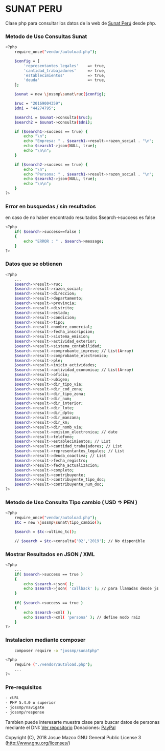 # SUNAT PERU
Clase php para consultar los datos de la web de [Sunat Perú] desde php.

### Metodo de Uso Consultas Sunat
```sh
<?php
	require_once("vendor/autoload.php");

	$config = [
		'representantes_legales' 	=> true,
		'cantidad_trabajadores' 	=> true,
		'establecimientos' 			=> true,
		'deuda' 					=> true,
	];

	$sunat = new \jossmp\sunat\ruc($config);

	$ruc = "20169004359";
	$dni = "44274795";

	$search1 = $sunat->consulta($ruc);
	$search2 = $sunat->consulta($dni);

	if ($search1->success == true) {
		echo "\n";
		echo "Empresa: " . $search1->result->razon_social . "\n";
		echo $search1->json(NULL, true);
		echo "\n\n";
	}

	if ($search2->success == true) {
		echo "\n";
		echo "Persona: " . $search1->result->razon_social . "\n";
		echo $search2->json(NULL, true);
		echo "\n\n";
	}
?>
```
### Error en busquedas / sin resultados
en caso de no haber encontrado resultados $search->success es false
```sh
<?php
	if( $search->success==false )
	{
		echo "ERROR : " . $search->message;
	}
?>
```

### Datos que se obtienen
```sh
<?php
	...
	$search->result->ruc;
	$search->result->razon_social;
	$search->result->direccion;
	$search->result->departamento;
	$search->result->provincia;
	$search->result->distrito;
	$search->result->estado;
	$search->result->condicion;
	$search->result->tipo;
	$search->result->nombre_comercial;
	$search->result->fecha_inscripcion;
	$search->result->sistema_emision;
	$search->result->actividad_exterior;
	$search->result->sistema_contabilidad;
	$search->result->comprobante_impreso; // List(Array)
	$search->result->comprobante_electronico;
	$search->result->ple;
	$search->result->inicio_actividades;
	$search->result->actividad_economica; // List(Array)
	$search->result->oficio;
	$search->result->ubigeo;
	$search->result->dir_tipo_via;
	$search->result->dir_cod_zona;
	$search->result->dir_tipo_zona;
	$search->result->dir_num;
	$search->result->dir_interior;
	$search->result->dir_lote;
	$search->result->dir_dpto;
	$search->result->dir_manzana;
	$search->result->dir_km;
	$search->result->dir_nomb_via;
	$search->result->emision_electronica; // date
	$search->result->telefono;
	$search->result->establecimientos; // List
	$search->result->cantidad_trabajadores; // List
	$search->result->representantes_legales; // List
	$search->result->deuda_coactiva; // List
	$search->result->fecha_registro;
	$search->result->fecha_actualizacion;
	$search->result->completo;
	$search->result->contribuyente;
	$search->result->contribuyente_tipo_doc;
	$search->result->contribuyente_num_doc;
?>
```

### Metodo de Uso Consulta Tipo cambio ( USD => PEN )

```sh
<?php
	require_once("vendor/autoload.php");
	$tc = new \jossmp\sunat\tipo_cambio();

	$search = $tc->ultimo_tc();

	// $search = $tc->consulta('02','2019'); // No disponible
```

### Mostrar Resultados en JSON / XML
```sh
<?php
	...
	if( $search->success == true )
	{
		echo $search->json( );
		echo $search->json( 'callback' ); // para llamadas desde js
	}
	
	if( $search->success == true )
	{
		echo $search->xml( ); 
		echo $search->xml( 'persona' ); // define nodo raiz
	}
?>
```

### Instalacion mediante composer
```sh
	composer require -o "jossmp/sunatphp"
```

```sh
<?php
    require ("./vendor/autoload.php");
    ...
?>
```

### Pre-requisitos
```sh
- cURL
- PHP 5.4.0 o superior
- jossmp/navigate
- jossmp/response
```


Tambien puede interesarte muestra clase para buscar datos de personas mediante el DNI: [Ver repositorio]
Donaciones: [PayPal]


Copyright (C), 2018 Josue Mazco GNU General Public License 3 (http://www.gnu.org/licenses/)

[Ver repositorio]: <https://github.com/JossMP/datos-peru/>
[Ver demo]: <https://git.tryout.top/sunat/>
[PayPal]: <https://www.paypal.me/JossMP>
[Sunat Perú]: <http://www.sunat.gob.pe/cl-ti-itmrconsruc/jcrS00Alias>
